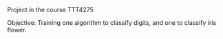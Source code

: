 Project in the course TTT4275

Objective:
Training one algorithm to classify digits, and one to classify iris flower.
